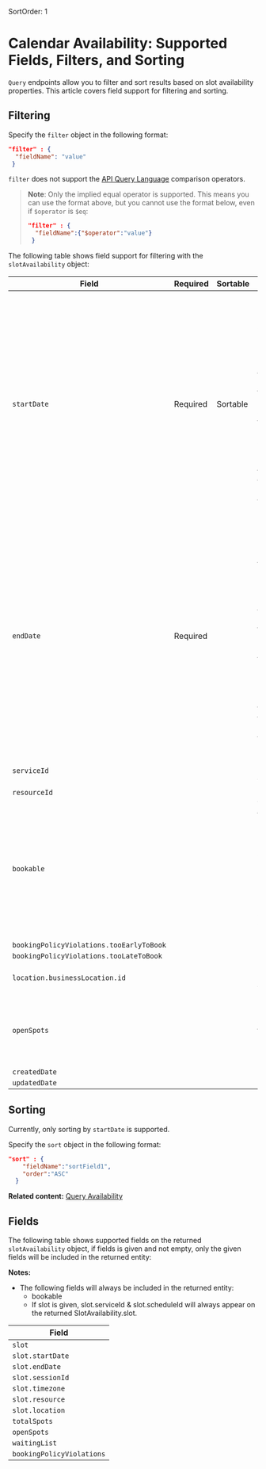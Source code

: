 SortOrder: 1
# Calendar Availability: Supported Fields, Filters, and Sorting

`Query` endpoints allow you to filter and sort results based on slot availability properties. This article covers field support for filtering and sorting.

## Filtering

Specify the `filter` object in the following format:  

```json
"filter" : {  
  "fieldName": "value"  
 } 
```

`filter` does not support the [API Query Language](https://dev.wix.com/api/rest/getting-started/api-query-language) comparison operators. 

> **Note**: Only the implied equal operator is supported. This means you can use the 
>    format above, but you cannot use the format below, even if `$operator` is `$eq`: 
>    
>    ```json
>    "filter" : {  
>      "fieldName":{"$operator":"value"}  
>     }
>    ```


The following table shows field support for filtering with the `slotAvailability` object:

| Field           | Required | Sortable | Notes |
| --------------- | -------- | -------| -------------- |
| `startDate`            | Required | Sortable | Returns slots that start at, or after, this date. If the `timezone` is specified, the `startDate` for the query is according to the local date and time. This means that the timezone offset in the format is ignored.  |
| `endDate`            | Required  |  | Returns slots that end at, or before, this date. If the `timezone` is specified, the `endDate` for the query is according to the local date and time. This means that the timezone offset in the format is ignored.  |
| `serviceId`            |  |  | Supports multiple values. |
| `resourceId`            |  |  |  |
| `bookable`            |  |  | When filtered by `true`, returns only available slots. Otherwise, returns both available and non-available slots. |
| `bookingPolicyViolations.tooEarlyToBook` |  |  |  |
| `bookingPolicyViolations.tooLateToBook` |  |  |  |
| `location.businessLocation.id`  |  |  | Supports multiple values. |
| `openSpots` |  |  | Returns slots with at least this number of open spots. |
| `createdDate`   |  |  |  |
| `updatedDate`   |  |  |  |

## Sorting 

Currently, only sorting by `startDate` is supported.

Specify the `sort` object in the following format:  

```json
"sort" : { 
    "fieldName":"sortField1",
    "order":"ASC"
  }
```

__Related content:__
[Query Availability](https://dev.wix.com/api/rest/wix-bookings/availability-calendar/query-availability)

## Fields
The following table shows supported fields on the returned `slotAvailability` object, if fields is given and not empty, only the given fields will be included in the returned entity:

__Notes:__
+ The following fields will always be included in the returned entity:
    + bookable
    + If slot is given, slot.serviceId & slot.scheduleId will always appear on the returned SlotAvailability.slot.

| Field            |                                                                                                                                                                                                            
|------------------|
| `slot`           |                                                                                                                                                                                 
| `slot.startDate` |
| `slot.endDate`   |                                                                                                                                                                             
| `slot.sessionId` |                                                                                                                                                                                                              
| `slot.timezone`  |                                   
| `slot.resource`  |                                                                                                                                                                                                              
| `slot.location`  |                                                                                                                                                                                                              
| `totalSpots`     |                                                                                                                                                                               
| `openSpots`      |      
| `waitingList`    |                                                                                                                                                                                                              
| `bookingPolicyViolations` |                                                                                                                                                                                                              